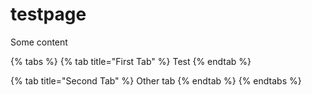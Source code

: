 # testpage

Some content



{% tabs %}
{% tab title="First Tab" %}
Test
{% endtab %}

{% tab title="Second Tab" %}
Other tab
{% endtab %}
{% endtabs %}

